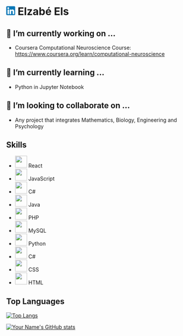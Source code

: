 # [![LinkedIn](./linkedin.png)]([https://www.linkedin.com/in/your-linkedin-profile](https://www.linkedin.com/in/maria-elizabeth-els)) Elzabé Els

## 🔭 I’m currently working on ...
- Coursera Computational Neuroscience Course:
  https://www.coursera.org/learn/computational-neuroscience
  
## 🌱 I’m currently learning ...
- Python in Jupyter Notebook

## 👯 I’m looking to collaborate on ...
- Any project that integrates Mathematics, Biology, Engineering and Psychology

## Skills
- <img height="32" width="32" src="https://cdn.simpleicons.org/react/61DAFB" /> React
- <img height="32" width="32" src="https://cdn.simpleicons.org/javascript/#F7DF1E" /> JavaScript
- <img height="32" width="32" src="https://cdn.simpleicons.org/csharp/#00ccff99" /> C# 
- <img height="32" width="32" src="https://cdn.simpleicons.org/java/00ccff99" /> Java
- <img height="32" width="32" src="https://cdn.simpleicons.org/php/#777BB4" /> PHP
- <img height="32" width="32" src="https://cdn.simpleicons.org/mysql/#4479A1" /> MySQL
- <img height="32" width="32" src="https://cdn.simpleicons.org/python/#3776AB" /> Python
- <img height="32" width="32" src="https://cdn.simpleicons.org/csharp/#00599C" /> C#
- <img height="32" width="32" src="https://cdn.simpleicons.org/css/#1572B6" /> CSS
- <img height="32" width="32" src="https://unpkg.com/simple-icons@v9/icons/html.svg/#E34F26" /> HTML

## Top Languages
[![Top Langs](https://github-readme-stats.vercel.app/api/top-langs/?username=ElzabeEls&layout=compact)](https://github.com/ElzabeEls)

[![Your Name's GitHub stats](https://github-readme-stats.vercel.app/api?username=ElzabeEls&show_icons=true)](https://github.com/ElzabeEls)
